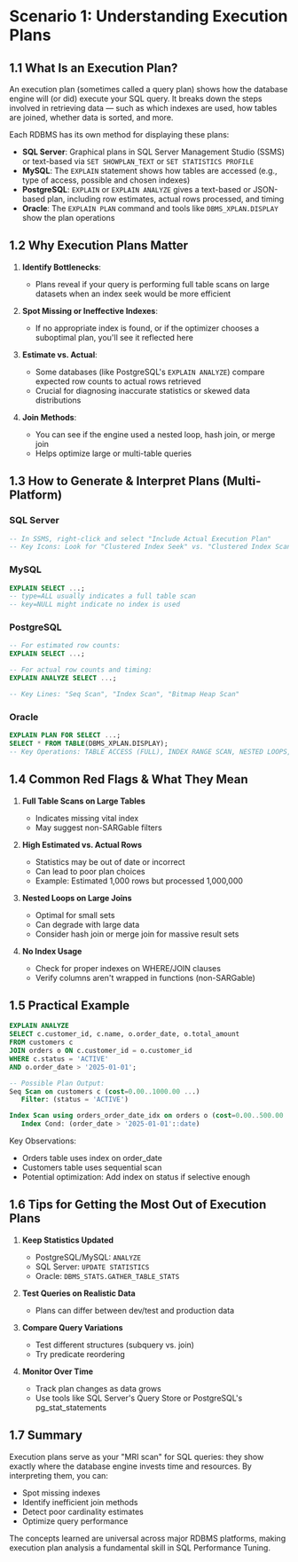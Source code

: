 # Scenario 1: Understanding Execution Plans

## 1.1 What Is an Execution Plan?

An execution plan (sometimes called a query plan) shows how the database engine will (or did) execute your SQL query. It breaks down the steps involved in retrieving data — such as which indexes are used, how tables are joined, whether data is sorted, and more.

Each RDBMS has its own method for displaying these plans:
- **SQL Server**: Graphical plans in SQL Server Management Studio (SSMS) or text-based via `SET SHOWPLAN_TEXT` or `SET STATISTICS PROFILE`
- **MySQL**: The `EXPLAIN` statement shows how tables are accessed (e.g., type of access, possible and chosen indexes)
- **PostgreSQL**: `EXPLAIN` or `EXPLAIN ANALYZE` gives a text-based or JSON-based plan, including row estimates, actual rows processed, and timing
- **Oracle**: The `EXPLAIN PLAN` command and tools like `DBMS_XPLAN.DISPLAY` show the plan operations

## 1.2 Why Execution Plans Matter

1. **Identify Bottlenecks**: 
   - Plans reveal if your query is performing full table scans on large datasets when an index seek would be more efficient

2. **Spot Missing or Ineffective Indexes**: 
   - If no appropriate index is found, or if the optimizer chooses a suboptimal plan, you'll see it reflected here

3. **Estimate vs. Actual**: 
   - Some databases (like PostgreSQL's `EXPLAIN ANALYZE`) compare expected row counts to actual rows retrieved
   - Crucial for diagnosing inaccurate statistics or skewed data distributions

4. **Join Methods**: 
   - You can see if the engine used a nested loop, hash join, or merge join
   - Helps optimize large or multi-table queries

## 1.3 How to Generate & Interpret Plans (Multi-Platform)

### SQL Server
```sql
-- In SSMS, right-click and select "Include Actual Execution Plan"
-- Key Icons: Look for "Clustered Index Seek" vs. "Clustered Index Scan," "Hash Match," "Merge Join"
```

### MySQL
```sql
EXPLAIN SELECT ...;
-- type=ALL usually indicates a full table scan
-- key=NULL might indicate no index is used
```

### PostgreSQL
```sql
-- For estimated row counts:
EXPLAIN SELECT ...;

-- For actual row counts and timing:
EXPLAIN ANALYZE SELECT ...;

-- Key Lines: "Seq Scan", "Index Scan", "Bitmap Heap Scan"
```

### Oracle
```sql
EXPLAIN PLAN FOR SELECT ...;
SELECT * FROM TABLE(DBMS_XPLAN.DISPLAY);
-- Key Operations: TABLE ACCESS (FULL), INDEX RANGE SCAN, NESTED LOOPS, HASH JOIN
```

## 1.4 Common Red Flags & What They Mean

1. **Full Table Scans on Large Tables**
   - Indicates missing vital index
   - May suggest non-SARGable filters

2. **High Estimated vs. Actual Rows**
   - Statistics may be out of date or incorrect
   - Can lead to poor plan choices
   - Example: Estimated 1,000 rows but processed 1,000,000

3. **Nested Loops on Large Joins**
   - Optimal for small sets
   - Can degrade with large data
   - Consider hash join or merge join for massive result sets

4. **No Index Usage**
   - Check for proper indexes on WHERE/JOIN clauses
   - Verify columns aren't wrapped in functions (non-SARGable)

## 1.5 Practical Example

```sql
EXPLAIN ANALYZE
SELECT c.customer_id, c.name, o.order_date, o.total_amount
FROM customers c
JOIN orders o ON c.customer_id = o.customer_id
WHERE c.status = 'ACTIVE'
AND o.order_date > '2025-01-01';

-- Possible Plan Output:
Seq Scan on customers c (cost=0.00..1000.00 ...)
   Filter: (status = 'ACTIVE')

Index Scan using orders_order_date_idx on orders o (cost=0.00..500.00 ...)
   Index Cond: (order_date > '2025-01-01'::date)
```

Key Observations:
- Orders table uses index on order_date
- Customers table uses sequential scan
- Potential optimization: Add index on status if selective enough

## 1.6 Tips for Getting the Most Out of Execution Plans

1. **Keep Statistics Updated**
   - PostgreSQL/MySQL: `ANALYZE`
   - SQL Server: `UPDATE STATISTICS`
   - Oracle: `DBMS_STATS.GATHER_TABLE_STATS`

2. **Test Queries on Realistic Data**
   - Plans can differ between dev/test and production data

3. **Compare Query Variations**
   - Test different structures (subquery vs. join)
   - Try predicate reordering

4. **Monitor Over Time**
   - Track plan changes as data grows
   - Use tools like SQL Server's Query Store or PostgreSQL's pg_stat_statements

## 1.7 Summary

Execution plans serve as your "MRI scan" for SQL queries: they show exactly where the database engine invests time and resources. By interpreting them, you can:
- Spot missing indexes
- Identify inefficient join methods
- Detect poor cardinality estimates
- Optimize query performance

The concepts learned are universal across major RDBMS platforms, making execution plan analysis a fundamental skill in SQL Performance Tuning.



